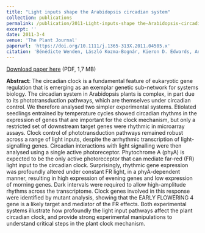 ```yaml
---
title: "Light inputs shape the Arabidopsis circadian system"
collection: publications
permalink: /publication/2011-Light-inputs-shape the-Arabidopsis-circadian-system
excerpt: ''
date: 2011-3-4
venue: 'The Plant Journal'
paperurl: 'https://doi.org/10.1111/j.1365-313X.2011.04505.x'
citation: 'Bénédicte Wenden, László Kozma-Bognár, Kieron D. Edwards, Anthony J.W. Hall, James C.W. Locke, Andrew J. Millar (2011), "Light inputs shape the Arabidopsis circadian system", <i>The Plant Journal</i>, Volume 66, Issue 3, Pages 480-491'
---
```


<i class="ai ai-open-access"></i> [Download paper here](/bwenden/files/Wenden.publication2.pdf) (PDF, 1,7 MB)

**Abstract**: The circadian clock is a fundamental feature of eukaryotic gene regulation that is emerging as an exemplar genetic sub-network for systems biology. The circadian system in Arabidopsis plants is complex, in part due to its phototransduction pathways, which are themselves under circadian control. We therefore analysed two simpler experimental systems. Etiolated seedlings entrained by temperature cycles showed circadian rhythms in the expression of genes that are important for the clock mechanism, but only a restricted set of downstream target genes were rhythmic in microarray assays. Clock control of phototransduction pathways remained robust across a range of light inputs, despite the arrhythmic transcription of light-signalling genes. Circadian interactions with light signalling were then analysed using a single active photoreceptor. Phytochrome A (phyA) is expected to be the only active photoreceptor that can mediate far-red (FR) light input to the circadian clock. Surprisingly, rhythmic gene expression was profoundly altered under constant FR light, in a phyA-dependent manner, resulting in high expression of evening genes and low expression of morning genes. Dark intervals were required to allow high-amplitude rhythms across the transcriptome. Clock genes involved in this response were identified by mutant analysis, showing that the EARLY FLOWERING 4 gene is a likely target and mediator of the FR effects. Both experimental systems illustrate how profoundly the light input pathways affect the plant circadian clock, and provide strong experimental manipulations to understand critical steps in the plant clock mechanism.

